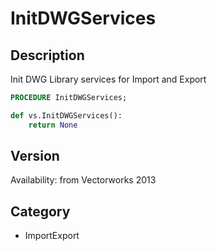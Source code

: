 # InitDWGServices

## Description
Init DWG Library services for Import and Export

```pascal
PROCEDURE InitDWGServices;
```

```python
def vs.InitDWGServices():
    return None
```

## Version
Availability: from Vectorworks 2013

## Category
* ImportExport

